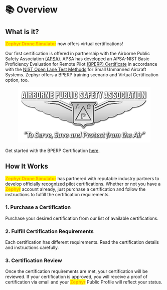 # 📚 Overview

## What is it?

<mark style="color:orange;">**Zephyr Drone Simulator**</mark> now offers virtual certifications!

Our first certification is offered in partnership with the Airborne Public Safety Association [(APSA)](https://publicsafetyaviation.org/). APSA has developed an APSA-NIST Basic Proficiency Evaluation for Remote Pilot [(BPERP) Certificate](https://publicsafetyaviation.org/apsa-basic-proficiency-evaluation-for-remote-pilots-bperp-certificate-application) in accordance with the [NIST Open Lane Test Methods](https://www.nist.gov/el/intelligent-systems-division-73500/standard-test-methods-response-robots/aerial-systems/open-test) for Small Unmanned Aircraft Systems. Zephyr offers a BPERP training scenario and Virtual Certification option, too.

<figure><img src="../.gitbook/assets/image (174).png" alt=""><figcaption></figcaption></figure>

Get started with the BPERP Certification [here](https://zephyr-sim.com/certifications).

## How It Works

<mark style="color:orange;">**Zephyr Drone Simulator**</mark> has partnered with reputable industry partners to develop officially recognized pilot certifications. Whether or not you have a <mark style="color:orange;">**Zephyr**</mark> account already, just purchase a certification and follow the instructions to fulfill the certification requirements.

### 1. Purchase a Certification

Purchase your desired certification from our list of available certifications.

### 2. Fulfill Certification Requirements

Each certification has different requirements. Read the certification details and instructions carefully.

### 3. Certification Review

Once the certification requirements are met, your certification will be reviewed. If your certification is approved, you will receive a proof of certification via email and your <mark style="color:orange;">**Zephyr**</mark> Public Profile will reflect your status.

